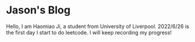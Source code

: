 # Jason's Blog
Hello, I am Haomiao Ji, a student from University of Liverpool. 2022/6/26 is the first day I start to do leetcode. I will keep recording my progress!
